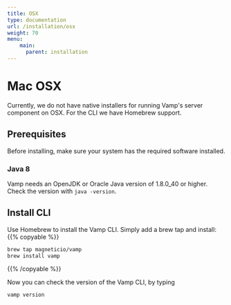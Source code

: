 ```yaml
---
title: OSX
type: documentation
url: /installation/osx
weight: 70
menu:
    main:
      parent: installation
---
```


# Mac OSX

Currently, we do not have native installers for running Vamp's server component on OSX. For the CLI we have Homebrew support.

## Prerequisites

Before installing, make sure your system has the required software installed.

### Java 8

Vamp needs an OpenJDK or Oracle Java version of 1.8.0_40 or higher. Check the version with `java -version`.

## Install CLI

Use Homebrew to install the Vamp CLI. Simply add a brew tap and install:
{{% copyable %}}
```bash
brew tap magneticio/vamp
brew install vamp
```
{{% /copyable %}}

Now you can check the version of the Vamp CLI, by typing 
```
vamp version
```
